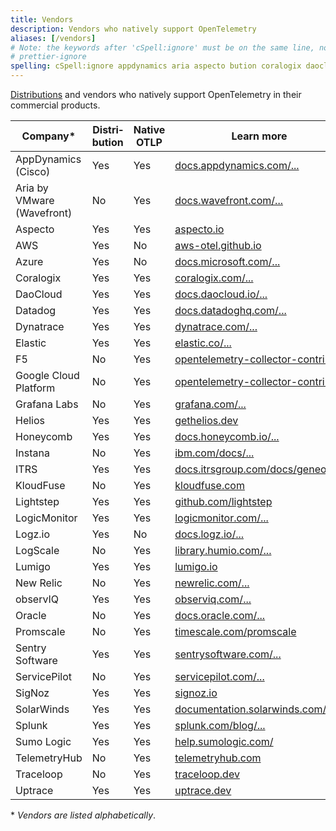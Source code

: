 ```yaml
---
title: Vendors
description: Vendors who natively support OpenTelemetry
aliases: [/vendors]
# Note: the keywords after 'cSpell:ignore' must be on the same line, no wrapping, hence the Prettier ignore directive
# prettier-ignore
spelling: cSpell:ignore appdynamics aria aspecto bution coralogix daocloud datadoghq distri dynatrace gethelios grafana humio Instana kloudfuse lightstep logz logicmonitor lumigo observiq promscale sentrysoftware signoz solarwinds splunk sumologic uptrace vmware wavefront
---
```


[Distributions](/docs/concepts/distributions/) and vendors who natively support
OpenTelemetry in their commercial products.

<!-- prettier-ignore -->
| Company\*                  | Distri&shy;bution | Native OTLP | Learn more
| -------------------------- | ----------------- | ----------- | -----------
| AppDynamics (Cisco)        | Yes               | Yes         | [docs.appdynamics.com/...](https://docs.appdynamics.com/latest/en/application-monitoring/appdynamics-for-opentelemetry)
| Aria by VMware (Wavefront) | No                | Yes         | [docs.wavefront.com/...](https://docs.wavefront.com/opentelemetry_tracing.html)
| Aspecto                    | Yes               | Yes         | [aspecto.io](https://www.aspecto.io)
| AWS                        | Yes               | No          | [aws-otel.github.io](https://aws-otel.github.io)
| Azure                      | Yes               | No          | [docs.microsoft.com/...](https://docs.microsoft.com/azure/azure-monitor/app/opentelemetry-overview)
| Coralogix                  | Yes               | Yes         | [coralogix.com/...](https://coralogix.com/docs/opentelemetry/)
| DaoCloud                   | Yes               | Yes         | [docs.daocloud.io/...](https://docs.daocloud.io/en/insight/06UserGuide/01quickstart/otel/otel/)
| Datadog                    | Yes               | Yes         | [docs.datadoghq.com/...](https://docs.datadoghq.com/tracing/setup_overview/open_standards)
| Dynatrace                  | Yes               | Yes         | [dynatrace.com/...](https://www.dynatrace.com/support/help/how-to-use-dynatrace/transactions-and-services/service-monitoring-settings/opentelemetry/)
| Elastic                    | Yes               | Yes         | [elastic.co/...](https://www.elastic.co/guide/en/apm/get-started/current/open-telemetry-elastic.html)
| F5                         | No                | Yes         | [opentelemetry-collector-contrib/...](https://github.com/open-telemetry/opentelemetry-collector-contrib/tree/main/exporter/f5cloudexporter)
| Google Cloud Platform      | No                | Yes         | [opentelemetry-collector-contrib/...](https://github.com/open-telemetry/opentelemetry-collector-contrib/tree/main/exporter/googlecloudexporter)
| Grafana Labs               | No                | Yes         | [grafana.com/...](https://grafana.com/oss/opentelemetry/)
| Helios                     | Yes               | Yes         | [gethelios.dev](https://gethelios.dev/)
| Honeycomb                  | Yes               | Yes         | [docs.honeycomb.io/...](https://docs.honeycomb.io/getting-data-in/)
| Instana                    | No                | Yes         | [ibm.com/docs/...](https://www.ibm.com/docs/en/obi/current?topic=apis-opentelemetry)
| ITRS                       | Yes               | Yes         | [docs.itrsgroup.com/docs/geneos/...](https://docs.itrsgroup.com/docs/geneos/data-collection/opentelemetry/current/opentelemetry.html)
| KloudFuse                  | No                | Yes         | [kloudfuse.com](https://kloudfuse.atlassian.net/wiki/spaces/EX/pages/753860609/APM#Sending-traces-to-Kloudfuse-data-plane%3A)
| Lightstep                  | Yes               | Yes         | [github.com/lightstep](https://github.com/lightstep?q=launcher)
| LogicMonitor               | Yes               | Yes         | [logicmonitor.com/...](https://www.logicmonitor.com/support/tracing/getting-started-with-tracing)
| Logz.io                    | Yes               | No          | [docs.logz.io/...](https://docs.logz.io/shipping/tracing-sources/opentelemetry.html#overview)
| LogScale                   | No                | Yes         | [library.humio.com/...](https://library.humio.com/falcon-logscale/log-shippers-opentelemetry.html)
| Lumigo                     | Yes               | Yes         | [lumigo.io](https://docs.lumigo.io/docs/opentelemetry)
| New Relic                  | No                | Yes         | [newrelic.com/...](https://newrelic.com/solutions/opentelemetry)
| observIQ                   | Yes               | Yes         | [observiq.com/...](https://docs.bindplane.observiq.com)
| Oracle                     | No                | Yes         | [docs.oracle.com/...](https://docs.oracle.com/en-us/iaas/application-performance-monitoring/doc/configure-open-source-tracing-systems.html#GUID-4D941163-F357-4839-8B06-688876D4C61F)
| Promscale                  | No                | Yes         | [timescale.com/promscale](https://www.timescale.com/promscale)
| Sentry Software            | Yes               | Yes         | [sentrysoftware.com/...](https://www.sentrysoftware.com/products/hardware-sentry-opentelemetry-collector.html)
| ServicePilot               | No                | Yes         | [servicepilot.com/...](https://www.servicepilot.com/en/doc/apm#opentelemetry)
| SigNoz                     | Yes               | Yes         | [signoz.io](https://signoz.io)
| SolarWinds                 | Yes               | Yes         | [documentation.solarwinds.com/...](https://documentation.solarwinds.com/en/success_center/observability/default.htm#cshid=third-otel-integration)
| Splunk                     | Yes               | Yes         | [splunk.com/blog/...](https://www.splunk.com/en_us/blog/conf-splunklive/announcing-native-opentelemetry-support-in-splunk-apm.html)
| Sumo Logic                 | Yes               | Yes         | [help.sumologic.com/](https://help.sumologic.com/docs/apm/traces/quickstart/)
| TelemetryHub               | No                | Yes         | [telemetryhub.com](https://app.telemetryhub.com/docs)
| Traceloop                  | No                | Yes         | [traceloop.dev](https://docs.traceloop.dev)
| Uptrace                    | Yes               | Yes         | [uptrace.dev](https://uptrace.dev)

\* _Vendors are listed alphabetically_.
